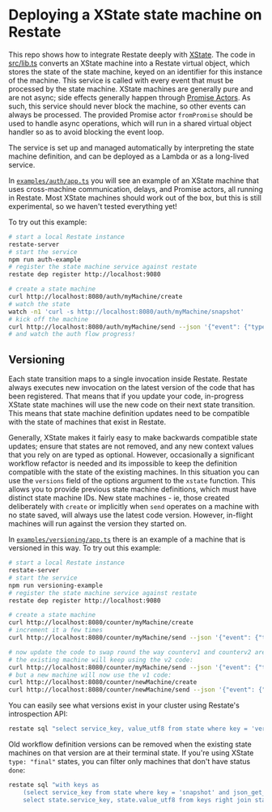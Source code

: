 # Deploying a XState state machine on Restate

This repo shows how to integrate Restate deeply with
[XState](https://stately.ai/docs/xstate). The code in [src/lib.ts](./src/lib.ts)
converts an XState machine into a Restate virtual object, which stores the state
of the state machine, keyed on an identifier for this instance of the machine.
This service is called with every event that must be processed by the state machine.
XState machines are generally pure and are not async; side effects generally
happen through [Promise Actors](https://stately.ai/docs/promise-actors).
As such, this service should never block the machine, so other events can always be
processed. The provided Promise actor `fromPromise` should be used to handle
async operations, which will run in a shared virtual object handler so as to
avoid blocking the event loop.

The service is set up and managed automatically by interpreting the state
machine definition, and can be deployed as a Lambda or as a long-lived service.

In [`examples/auth/app.ts`](../examples/src/auth/app.ts) you will see an example of an XState machine
that uses cross-machine communication, delays, and Promise actors, all running in Restate.
Most XState machines should work out of the box, but this is still experimental, so
we haven't tested everything yet!

To try out this example:

```bash
# start a local Restate instance
restate-server
# start the service
npm run auth-example
# register the state machine service against restate
restate dep register http://localhost:9080

# create a state machine
curl http://localhost:8080/auth/myMachine/create
# watch the state
watch -n1 'curl -s http://localhost:8080/auth/myMachine/snapshot'
# kick off the machine
curl http://localhost:8080/auth/myMachine/send --json '{"event": {"type": "AUTH"}}'
# and watch the auth flow progress!
```

## Versioning

Each state transition maps to a single invocation inside Restate. Restate always executes new invocation on the latest version of the code that has been registered.
That means that if you update your code, in-progress XState state machines will use the new code on their next state transition. This means that state machine definition updates need
to be compatible with the state of machines that exist in Restate.

Generally, XState makes it fairly easy to make backwards compatible state updates; ensure that states are not removed, and any new context values that you rely on are typed as optional.
However, occasionally a significant workflow refactor is needed and its impossible to keep the definition compatible with the state of the existing machines.
In this situation you can use the `versions` field of the options argument to the `xstate` function. This allows you to provide previous state machine definitions, which must have distinct state machine IDs.
New state machines - ie, those created deliberately with `create` or implicitly when `send` operates on a machine with no state saved, will always use the latest code version.
However, in-flight machines will run against the version they started on.

In [`examples/versioning/app.ts`](../examples/src/versioning/app.ts) there is an example of a machine that is versioned in this way. To try out this example:

```bash
# start a local Restate instance
restate-server
# start the service
npm run versioning-example
# register the state machine service against restate
restate dep register http://localhost:9080

# create a state machine
curl http://localhost:8080/counter/myMachine/create
# increment it a few times
curl http://localhost:8080/counter/myMachine/send --json '{"event": {"type": "increment"}}'

# now update the code to swap round the way counterv1 and counterv2 are given to the `xstate` function - the service will reload automatically
# the existing machine will keep using the v2 code:
curl http://localhost:8080/counter/myMachine/send --json '{"event": {"type": "increment"}}'
# but a new machine will now use the v1 code:
curl http://localhost:8080/counter/newMachine/create
curl http://localhost:8080/counter/newMachine/send --json '{"event": {"type": "increment"}}'
```

You can easily see what versions exist in your cluster using Restate's introspection API:

```bash
restate sql "select service_key, value_utf8 from state where key = 'version'"
```

Old workflow definition versions can be removed when the existing state machines on that version are at their terminal state.
If you're using XState `type: "final"` states, you can filter only machines that don't have status `done`:

```bash
restate sql "with keys as
    (select service_key from state where key = 'snapshot' and json_get_str(value_utf8, 'status') != 'done')
    select state.service_key, state.value_utf8 from keys right join state where keys.service_key = state.service_key and key = 'version'"
```
